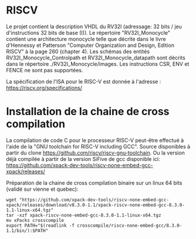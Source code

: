 # RISCV

Le projet contient la description VHDL du RV32I (adressage: 32 bits / jeu d'instructions 32 bits de base (I)). 
Le répertoire "RV32I_Monocycle" contient une architecture monocycle telle que décrite dans le livre d'Hennessy et Patterson "Computer Organization and Design, Edition RISCV" à la page 260 (chapter 4). Les schémas des entités RV32I_Monocycle_Controlpath et RV32I_Monocycle_datapath sont décrits dans le répertoire ./RV32I_Monocycle/images. Les instructions CSR, ENV et FENCE ne sont pas supportées.

La spécification de l'ISA pour le RISC-V est donnée à l'adresse : https://riscv.org/specifications/


# Installation de la chaine de cross compilation

La compilation de code C pour le processeur RISC-V peut-être effectué à l'aide
de la "GNU toolchain for RISC-V including GCC". Source disponibles à partir du
clone <https://github.com/riscv/riscv-gnu-toolchain>. Ou la version déjà
compilée à partir de la version SiFive de gcc disponible ici:
<https://github.com/xpack-dev-tools/riscv-none-embed-gcc-xpack/releases/>

Préparation de la chaine de cross compilation binaire sur un linux 64 bits
(validé sur vienne et quebec):

~~~
wget "https://github.com/xpack-dev-tools/riscv-none-embed-gcc-xpack/releases/download/v8.3.0-1.1/xpack-riscv-none-embed-gcc-8.3.0-1.1-linux-x64.tgz"
tar -xzf xpack-riscv-none-embed-gcc-8.3.0-1.1-linux-x64.tgz
mv xPacks crosscompile
export PATH="$(readlink -f crosscompile/riscv-none-embed-gcc/8.3.0-1.1/bin/):$PATH"
~~~



